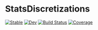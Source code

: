 # StatsDiscretizations

[![Stable](https://img.shields.io/badge/docs-stable-blue.svg)](https://nignatiadis.github.io/StatsDiscretizations.jl/stable)
[![Dev](https://img.shields.io/badge/docs-dev-blue.svg)](https://nignatiadis.github.io/StatsDiscretizations.jl/dev)
[![Build Status](https://github.com/nignatiadis/StatsDiscretizations.jl/workflows/CI/badge.svg)](https://github.com/nignatiadis/StatsDiscretizations.jl/actions)
[![Coverage](https://codecov.io/gh/nignatiadis/StatsDiscretizations.jl/branch/master/graph/badge.svg)](https://codecov.io/gh/nignatiadis/StatsDiscretizations.jl)
